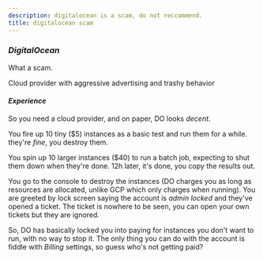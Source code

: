 ```yaml
---
description: digitalocean is a scam, do not reccommend.
title: digitalocean scam
---
```


### _DigitalOcean_

What a scam.

Cloud provider with aggressive advertising and trashy behavior

#### _Experience_

So you need a cloud provider,
and on paper, DO looks _decent_.

You fire up 10 tiny (\$5) instances as a basic test and run them for a while.
they're _fine_, you destroy them.

You spin up 10 larger instances (\$40) to run a batch job,
expecting to shut them down when they're done.
12h later, it's done, you copy the results out.

You go to the console to destroy the instances
(DO charges you as long as resources are allocated, unlike GCP which only charges when running).
You are greeted by lock screen saying the account is _admin locked_
and they've opened a ticket.
The ticket is nowhere to be seen,
you can open your own tickets but they are ignored.

So, DO has basically locked you into paying for instances you don't want to run,
with no way to stop it.
The only thing you can do with the account is fiddle with _Billing_ settings,
so guess who's not getting paid?
